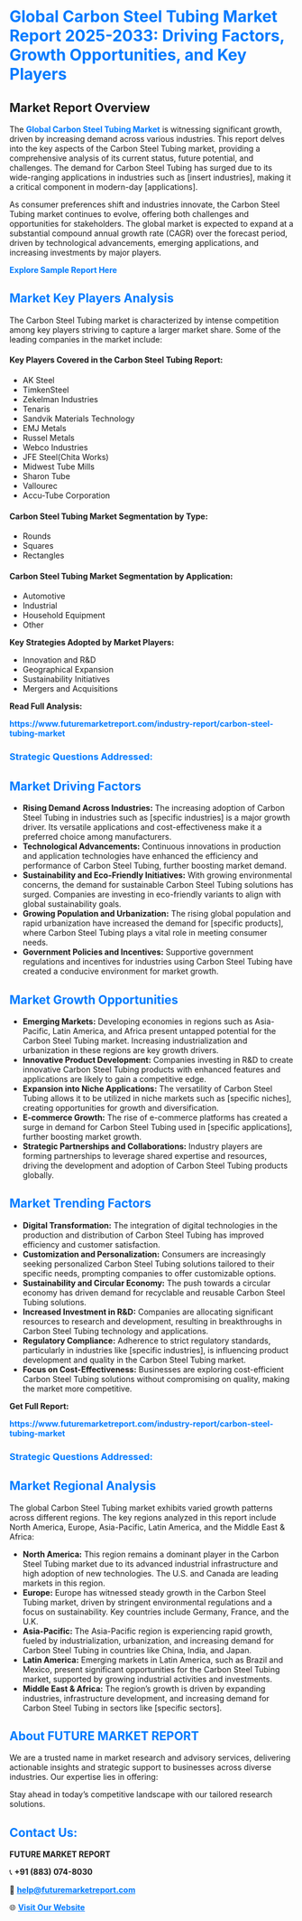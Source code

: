 <h1 style="color: #007BFF;">Global Carbon Steel Tubing Market Report 2025-2033: Driving Factors, Growth Opportunities, and Key Players</h1>

<section id="overview">
<h2>Market Report Overview</h2>
<p>The <a href="https://www.futuremarketreport.com/industry-report/carbon-steel-tubing-market" style="color: #007BFF; text-decoration: none;"><strong>Global Carbon Steel Tubing Market</strong></a> is witnessing significant growth, driven by increasing demand across various industries. This report delves into the key aspects of the Carbon Steel Tubing market, providing a comprehensive analysis of its current status, future potential, and challenges. The demand for Carbon Steel Tubing has surged due to its wide-ranging applications in industries such as [insert industries], making it a critical component in modern-day [applications].</p>
<p>As consumer preferences shift and industries innovate, the Carbon Steel Tubing market continues to evolve, offering both challenges and opportunities for stakeholders. The global market is expected to expand at a substantial compound annual growth rate (CAGR) over the forecast period, driven by technological advancements, emerging applications, and increasing investments by major players.</p>
</section>

<section id="overview">
<p><a href="https://www.futuremarketreport.com/request-sample/reportId=46280" style="color: #007BFF; text-decoration: none;"><strong>Explore Sample Report Here</strong></a></p>
</section>

<section id="key-players">
<h2 style="color: #007BFF;">Market Key Players Analysis</h2>
<p>The Carbon Steel Tubing market is characterized by intense competition among key players striving to capture a larger market share. Some of the leading companies in the market include:</p>
<h4>Key Players Covered in the Carbon Steel Tubing Report:</h4>
<ul><li>AK Steel</li><li>TimkenSteel</li><li>Zekelman Industries</li><li>Tenaris</li><li>Sandvik Materials Technology</li><li>EMJ Metals</li><li>Russel Metals</li><li>Webco Industries</li><li>JFE Steel(Chita Works)</li><li>Midwest Tube Mills</li><li>Sharon Tube</li><li>Vallourec</li><li>Accu-Tube Corporation</li></ul>
<h4>Carbon Steel Tubing Market Segmentation by Type:</h4>
<ul><li>Rounds</li><li>Squares</li><li>Rectangles</li></ul>

<h4>Carbon Steel Tubing Market Segmentation by Application:</h4>
<ul><li>Automotive</li><li>Industrial</li><li>Household Equipment</li><li>Other</li></ul>
<p><strong>Key Strategies Adopted by Market Players:</strong></p>
<ul>
<li>Innovation and R&D</li>
<li>Geographical Expansion</li>
<li>Sustainability Initiatives</li>
<li>Mergers and Acquisitions</li>
</ul>
</section>

<section>
<p><strong>Read Full Analysis: </strong></p><a href="https://www.futuremarketreport.com/industry-report/carbon-steel-tubing-market" style="color: #007BFF; text-decoration: none;"><strong>https://www.futuremarketreport.com/industry-report/carbon-steel-tubing-market</strong></a>
<h3 style="color: #007BFF;">Strategic Questions Addressed:</h3>
</section>

<section id="driving-factors">
<h2 style="color: #007BFF;">Market Driving Factors</h2>
<ul>
<li><strong>Rising Demand Across Industries:</strong> The increasing adoption of Carbon Steel Tubing in industries such as [specific industries] is a major growth driver. Its versatile applications and cost-effectiveness make it a preferred choice among manufacturers.</li>
<li><strong>Technological Advancements:</strong> Continuous innovations in production and application technologies have enhanced the efficiency and performance of Carbon Steel Tubing, further boosting market demand.</li>
<li><strong>Sustainability and Eco-Friendly Initiatives:</strong> With growing environmental concerns, the demand for sustainable Carbon Steel Tubing solutions has surged. Companies are investing in eco-friendly variants to align with global sustainability goals.</li>
<li><strong>Growing Population and Urbanization:</strong> The rising global population and rapid urbanization have increased the demand for [specific products], where Carbon Steel Tubing plays a vital role in meeting consumer needs.</li>
<li><strong>Government Policies and Incentives:</strong> Supportive government regulations and incentives for industries using Carbon Steel Tubing have created a conducive environment for market growth.</li>
</ul>
</section>

<section id="growth-opportunities">
<h2 style="color: #007BFF;">Market Growth Opportunities</h2>
<ul>
<li><strong>Emerging Markets:</strong> Developing economies in regions such as Asia-Pacific, Latin America, and Africa present untapped potential for the Carbon Steel Tubing market. Increasing industrialization and urbanization in these regions are key growth drivers.</li>
<li><strong>Innovative Product Development:</strong> Companies investing in R&D to create innovative Carbon Steel Tubing products with enhanced features and applications are likely to gain a competitive edge.</li>
<li><strong>Expansion into Niche Applications:</strong> The versatility of Carbon Steel Tubing allows it to be utilized in niche markets such as [specific niches], creating opportunities for growth and diversification.</li>
<li><strong>E-commerce Growth:</strong> The rise of e-commerce platforms has created a surge in demand for Carbon Steel Tubing used in [specific applications], further boosting market growth.</li>
<li><strong>Strategic Partnerships and Collaborations:</strong> Industry players are forming partnerships to leverage shared expertise and resources, driving the development and adoption of Carbon Steel Tubing products globally.</li>
</ul>
</section>

<section id="trending-factors">
<h2 style="color: #007BFF;">Market Trending Factors</h2>
<ul>
<li><strong>Digital Transformation:</strong> The integration of digital technologies in the production and distribution of Carbon Steel Tubing has improved efficiency and customer satisfaction.</li>
<li><strong>Customization and Personalization:</strong> Consumers are increasingly seeking personalized Carbon Steel Tubing solutions tailored to their specific needs, prompting companies to offer customizable options.</li>
<li><strong>Sustainability and Circular Economy:</strong> The push towards a circular economy has driven demand for recyclable and reusable Carbon Steel Tubing solutions.</li>
<li><strong>Increased Investment in R&D:</strong> Companies are allocating significant resources to research and development, resulting in breakthroughs in Carbon Steel Tubing technology and applications.</li>
<li><strong>Regulatory Compliance:</strong> Adherence to strict regulatory standards, particularly in industries like [specific industries], is influencing product development and quality in the Carbon Steel Tubing market.</li>
<li><strong>Focus on Cost-Effectiveness:</strong> Businesses are exploring cost-efficient Carbon Steel Tubing solutions without compromising on quality, making the market more competitive.</li>
</ul>
</section>

<section>
<p><strong>Get Full Report: </strong></p><a href="https://www.futuremarketreport.com/industry-report/carbon-steel-tubing-market" style="color: #007BFF; text-decoration: none;"><strong>https://www.futuremarketreport.com/industry-report/carbon-steel-tubing-market</strong></a>
<h3 style="color: #007BFF;">Strategic Questions Addressed:</h3>
</section>


<section id="regional-analysis">
<h2 style="color: #007BFF;">Market Regional Analysis</h2>
<p>The global Carbon Steel Tubing market exhibits varied growth patterns across different regions. The key regions analyzed in this report include North America, Europe, Asia-Pacific, Latin America, and the Middle East & Africa:</p>
<ul>
<li><strong>North America:</strong> This region remains a dominant player in the Carbon Steel Tubing market due to its advanced industrial infrastructure and high adoption of new technologies. The U.S. and Canada are leading markets in this region.</li>
<li><strong>Europe:</strong> Europe has witnessed steady growth in the Carbon Steel Tubing market, driven by stringent environmental regulations and a focus on sustainability. Key countries include Germany, France, and the U.K.</li>
<li><strong>Asia-Pacific:</strong> The Asia-Pacific region is experiencing rapid growth, fueled by industrialization, urbanization, and increasing demand for Carbon Steel Tubing in countries like China, India, and Japan.</li>
<li><strong>Latin America:</strong> Emerging markets in Latin America, such as Brazil and Mexico, present significant opportunities for the Carbon Steel Tubing market, supported by growing industrial activities and investments.</li>
<li><strong>Middle East & Africa:</strong> The region’s growth is driven by expanding industries, infrastructure development, and increasing demand for Carbon Steel Tubing in sectors like [specific sectors].</li>
</ul>
</section>

<footer>
<h2 style="color: #007BFF;">About FUTURE MARKET REPORT</h2>
<p>We are a trusted name in market research and advisory services, delivering actionable insights and strategic support to businesses across diverse industries. Our expertise lies in offering:</p>

<p>Stay ahead in today’s competitive landscape with our tailored research solutions.</p>

<h2 style="color: #007BFF;">Contact Us:</h2>
<p><strong>FUTURE MARKET REPORT</strong></p>
<p>📞 <strong>+91 (883) 074-8030</strong></p>
<p>📧 <strong><a href="mailto:help@futuremarketreport.com" style="color: #007BFF;">help@futuremarketreport.com</a></strong></p>
<p>🌐 <strong><a href="https://www.futuremarketreport.com/" style="color: #007BFF;">Visit Our Website</a></strong></p>
</footer>
